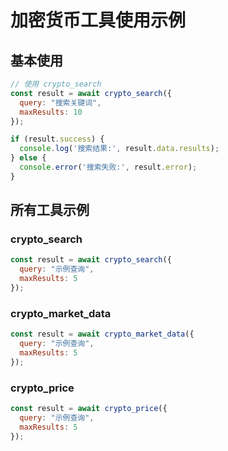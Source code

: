 # 加密货币工具使用示例

## 基本使用

```javascript
// 使用 crypto_search
const result = await crypto_search({
  query: "搜索关键词",
  maxResults: 10
});

if (result.success) {
  console.log('搜索结果:', result.data.results);
} else {
  console.error('搜索失败:', result.error);
}
```

## 所有工具示例

### crypto_search

```javascript
const result = await crypto_search({
  query: "示例查询",
  maxResults: 5
});
```

### crypto_market_data

```javascript
const result = await crypto_market_data({
  query: "示例查询",
  maxResults: 5
});
```

### crypto_price

```javascript
const result = await crypto_price({
  query: "示例查询",
  maxResults: 5
});
```


